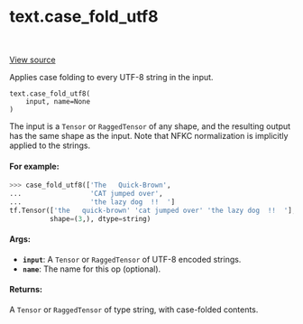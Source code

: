 <div itemscope itemtype="http://developers.google.com/ReferenceObject">
<meta itemprop="name" content="text.case_fold_utf8" />
<meta itemprop="path" content="Stable" />
</div>

# text.case_fold_utf8

<!-- Insert buttons and diff -->

<table class="tfo-notebook-buttons tfo-api" align="left">
</table>

<a target="_blank" href="https://github.com/tensorflow/text/tree/master/tensorflow_text/python/ops/normalize_ops.py">View
source</a>

Applies case folding to every UTF-8 string in the input.

<pre class="devsite-click-to-copy prettyprint lang-py tfo-signature-link">
<code>text.case_fold_utf8(
    input, name=None
)
</code></pre>

<!-- Placeholder for "Used in" -->

The input is a `Tensor` or `RaggedTensor` of any shape, and the resulting output
has the same shape as the input. Note that NFKC normalization is implicitly
applied to the strings.

#### For example:

```python
>>> case_fold_utf8(['The   Quick-Brown',
...                 'CAT jumped over',
...                 'the lazy dog  !!  ']
tf.Tensor(['the   quick-brown' 'cat jumped over' 'the lazy dog  !!  '],
          shape=(3,), dtype=string)
```

#### Args:

*   <b>`input`</b>: A `Tensor` or `RaggedTensor` of UTF-8 encoded strings.
*   <b>`name`</b>: The name for this op (optional).

#### Returns:

A `Tensor` or `RaggedTensor` of type string, with case-folded contents.
